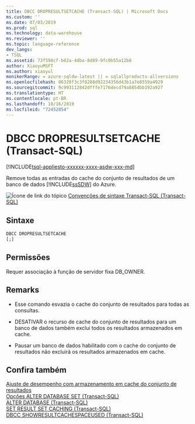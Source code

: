 ```yaml
---
title: DBCC DROPRESULTSETCACHE (Transact-SQL) | Microsoft Docs
ms.custom: ''
ms.date: 07/03/2019
ms.prod: sql
ms.technology: data-warehouse
ms.reviewer: ''
ms.topic: language-reference
dev_langs:
- TSQL
ms.assetid: 73f598cf-b02a-4dba-8d89-9fc0b55a12b8
author: XiaoyuMSFT
ms.author: xiaoyul
monikerRange: = azure-sqldw-latest || = sqlallproducts-allversions
ms.openlocfilehash: 86320f3c3f8288d92234356d43b1a7e8559a4929
ms.sourcegitcommit: 9c993112842dfffe7176decd79a885dbb192a927
ms.translationtype: HT
ms.contentlocale: pt-BR
ms.lasthandoff: 10/16/2019
ms.locfileid: "72452854"
---
```

# <a name="dbcc-dropresultsetcache--transact-sql"></a>DBCC DROPRESULTSETCACHE (Transact-SQL)

[!INCLUDE[tsql-appliesto-xxxxxx-xxxx-asdw-xxx-md](../../includes/tsql-appliesto-xxxxxx-xxxx-asdw-xxx-md.md)]

Remove todas as entradas do cache do conjunto de resultados de um banco de dados [!INCLUDE[ssSDW](../../includes/sssdw-md.md)] do Azure.
  
![Ícone de link do tópico](../../database-engine/configure-windows/media/topic-link.gif "Ícone de link do tópico") [Convenções de sintaxe Transact-SQL &#40;Transact-SQL&#41;](../../t-sql/language-elements/transact-sql-syntax-conventions-transact-sql.md)
  
## <a name="syntax"></a>Sintaxe  
  
```sql
DBCC DROPRESULTSETCACHE
[;]  
```  

## <a name="permissions"></a>Permissões

Requer associação à função de servidor fixa DB_OWNER.

## <a name="remarks"></a>Remarks

- Esse comando esvazia o cache do conjunto de resultados para todas as consultas.  

- DESATIVAR o recurso de cache do conjunto de resultados para um banco de dados também exclui todos os resultados armazenados em cache.  

- Pausar um banco de dados habilitado com o cache do conjunto de resultados não excluirá os resultados armazenados em cache.  

## <a name="see-also"></a>Confira também

[Ajuste de desempenho com armazenamento em cache do conjunto de resultados](https://docs.microsoft.com/en-us/azure/sql-data-warehouse/performance-tuning-result-set-caching)</br>
[Opções ALTER DATABASE SET &#40;Transact-SQL&#41;](/sql/t-sql/statements/alter-database-transact-sql-set-options?view=azure-sqldw-latest)</br>
[ALTER DATABASE &#40;Transact-SQL&#41;](/sql/t-sql/statements/alter-database-transact-sql?view=azure-sqldw-latest)</br>
[SET RESULT SET CACHING &#40;Transact-SQL&#41;](/sql/t-sql/statements/set-result-set-caching-transact-sql)</br>
[DBCC SHOWRESULTCACHESPACEUSED &#40;Transact-SQL&#41;](/sql/t-sql/database-console-commands/dbcc-showresultcachespaceused-transact-sql)
